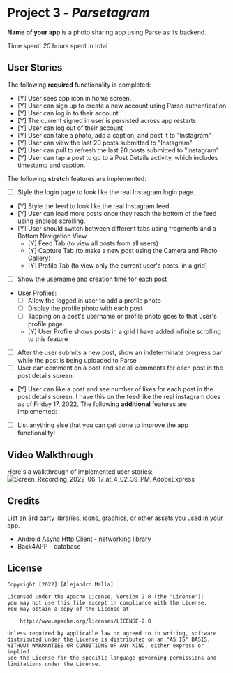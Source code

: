 # Project 3 - *Parsetagram*

**Name of your app** is a photo sharing app using Parse as its backend.

Time spent: *20* hours spent in total

## User Stories

The following **required** functionality is completed:

- [Y] User sees app icon in home screen.
- [Y] User can sign up to create a new account using Parse authentication
- [Y] User can log in to their account
- [Y] The current signed in user is persisted across app restarts
- [Y] User can log out of their account
- [Y] User can take a photo, add a caption, and post it to "Instagram"
- [Y] User can view the last 20 posts submitted to "Instagram"
- [Y] User can pull to refresh the last 20 posts submitted to "Instagram"
- [Y] User can tap a post to go to a Post Details activity, which includes timestamp and caption.

The following **stretch** features are implemented:

- [ ] Style the login page to look like the real Instagram login page.
- [Y] Style the feed to look like the real Instagram feed.
- [Y] User can load more posts once they reach the bottom of the feed using endless scrolling.
- [Y] User should switch between different tabs using fragments and a Bottom Navigation View.
  - [Y] Feed Tab (to view all posts from all users)
  - [Y] Capture Tab (to make a new post using the Camera and Photo Gallery)
  - [Y] Profile Tab (to view only the current user's posts, in a grid)
- [ ] Show the username and creation time for each post
- User Profiles:
  - [ ] Allow the logged in user to add a profile photo
  - [ ] Display the profile photo with each post
  - [ ] Tapping on a post's username or profile photo goes to that user's profile page
  - [Y] User Profile shows posts in a grid
	I have added infinite scrolling to this feature
- [ ] After the user submits a new post, show an indeterminate progress bar while the post is being uploaded to Parse
- [ ] User can comment on a post and see all comments for each post in the post details screen.
- [Y] User can like a post and see number of likes for each post in the post details screen.
	I have this on the feed like the real instagram does as of Friday 17, 2022.
The following **additional** features are implemented:

- [ ] List anything else that you can get done to improve the app functionality!

## Video Walkthrough

Here's a walkthrough of implemented user stories:
![Screen_Recording_2022-06-17_at_4_02_39_PM_AdobeExpress](https://user-images.githubusercontent.com/96102973/174411346-a4d8a293-1ce6-4891-b431-cd7437204dd7.gif)


## Credits

List an 3rd party libraries, icons, graphics, or other assets you used in your app.

- [Android Async Http Client](http://loopj.com/android-async-http/) - networking library
- Back4APP - database

## License

    Copyright [2022] [Alejandro Malla]

    Licensed under the Apache License, Version 2.0 (the "License");
    you may not use this file except in compliance with the License.
    You may obtain a copy of the License at

        http://www.apache.org/licenses/LICENSE-2.0

    Unless required by applicable law or agreed to in writing, software
    distributed under the License is distributed on an "AS IS" BASIS,
    WITHOUT WARRANTIES OR CONDITIONS OF ANY KIND, either express or implied.
    See the License for the specific language governing permissions and
    limitations under the License.
